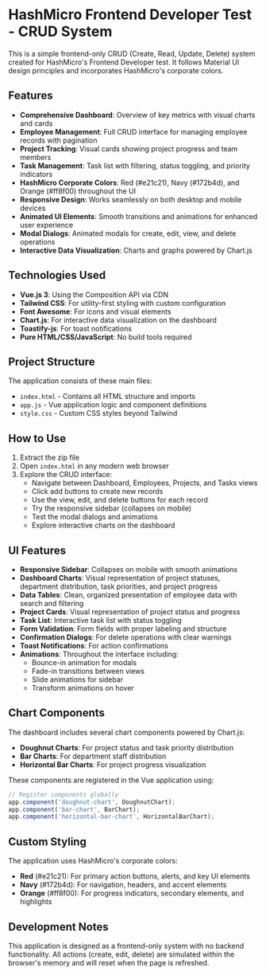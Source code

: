 # HashMicro Frontend Developer Test - CRUD System

This is a simple frontend-only CRUD (Create, Read, Update, Delete) system created for HashMicro's Frontend Developer test. It follows Material UI design principles and incorporates HashMicro's corporate colors.

## Features

- **Comprehensive Dashboard**: Overview of key metrics with visual charts and cards
- **Employee Management**: Full CRUD interface for managing employee records with pagination
- **Project Tracking**: Visual cards showing project progress and team members
- **Task Management**: Task list with filtering, status toggling, and priority indicators
- **HashMicro Corporate Colors**: Red (#e21c21), Navy (#172b4d), and Orange (#ff8f00) throughout the UI
- **Responsive Design**: Works seamlessly on both desktop and mobile devices
- **Animated UI Elements**: Smooth transitions and animations for enhanced user experience
- **Modal Dialogs**: Animated modals for create, edit, view, and delete operations
- **Interactive Data Visualization**: Charts and graphs powered by Chart.js

## Technologies Used

- **Vue.js 3**: Using the Composition API via CDN
- **Tailwind CSS**: For utility-first styling with custom configuration
- **Font Awesome**: For icons and visual elements
- **Chart.js**: For interactive data visualization on the dashboard
- **Toastify-js**: For toast notifications
- **Pure HTML/CSS/JavaScript**: No build tools required

## Project Structure

The application consists of these main files:

- `index.html` - Contains all HTML structure and imports
- `app.js` - Vue application logic and component definitions
- `style.css` - Custom CSS styles beyond Tailwind

## How to Use

1. Extract the zip file
2. Open `index.html` in any modern web browser
3. Explore the CRUD interface:
   - Navigate between Dashboard, Employees, Projects, and Tasks views
   - Click add buttons to create new records
   - Use the view, edit, and delete buttons for each record
   - Try the responsive sidebar (collapses on mobile)
   - Test the modal dialogs and animations
   - Explore interactive charts on the dashboard

## UI Features

- **Responsive Sidebar**: Collapses on mobile with smooth animations
- **Dashboard Charts**: Visual representation of project statuses, department distribution, task priorities, and project progress
- **Data Tables**: Clean, organized presentation of employee data with search and filtering
- **Project Cards**: Visual representation of project status and progress
- **Task List**: Interactive task list with status toggling
- **Form Validation**: Form fields with proper labeling and structure
- **Confirmation Dialogs**: For delete operations with clear warnings
- **Toast Notifications**: For action confirmations
- **Animations**: Throughout the interface including:
  - Bounce-in animation for modals
  - Fade-in transitions between views
  - Slide animations for sidebar
  - Transform animations on hover

## Chart Components

The dashboard includes several chart components powered by Chart.js:
- **Doughnut Charts**: For project status and task priority distribution
- **Bar Charts**: For department staff distribution
- **Horizontal Bar Charts**: For project progress visualization

These components are registered in the Vue application using:
```javascript
// Register components globally
app.component('doughnut-chart', DoughnutChart);
app.component('bar-chart', BarChart);
app.component('horizontal-bar-chart', HorizontalBarChart);
```

## Custom Styling

The application uses HashMicro's corporate colors:

- **Red** (#e21c21): For primary action buttons, alerts, and key UI elements
- **Navy** (#172b4d): For navigation, headers, and accent elements
- **Orange** (#ff8f00): For progress indicators, secondary elements, and highlights

## Development Notes

This application is designed as a frontend-only system with no backend functionality. All actions (create, edit, delete) are simulated within the browser's memory and will reset when the page is refreshed.